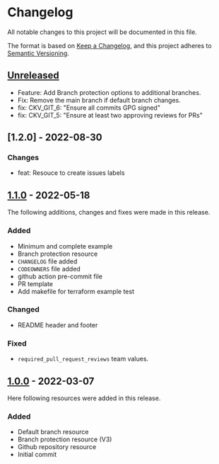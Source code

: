 # Changelog
All notable changes to this project will be documented in this file.

The format is based on [Keep a Changelog](https://keepachangelog.com/en/1.0.0/),
and this project adheres to [Semantic Versioning](https://semver.org/spec/v2.0.0.html).

## [Unreleased]
- Feature: Add Branch protection options to additional branches.
- Fix: Remove the main branch if default branch changes.
- fix: CKV_GIT_6: "Ensure all commits GPG signed"
- fix: CKV_GIT_5: "Ensure at least two approving reviews for PRs"

## [1.2.0] - 2022-08-30
### Changes
- feat: Resouce to create issues labels

## [1.1.0] - 2022-05-18
The following  additions, changes and fixes were made in this release.

### Added
- Minimum and complete example
- Branch protection resource
- `CHANGELOG` file added
- `CODEOWNERS` file added
- github action pre-commit file
- PR template
- Add makefile for terraform example test

### Changed
- README header and footer

### Fixed
- `required_pull_request_reviews` team values.

## [1.0.0] - 2022-03-07
Here following resources were added in this release.

### Added
- Default branch resource
- Branch protection resource (V3)
- Github repository resource
- Initial commit

[Unreleased]: https://github.com/boldlink/terraform-github-repository/1.2.0...HEAD
[1.1.2]: https://github.com/boldlink/terraform-github-repository/releases/tag/1.2.0
[1.1.0]: https://github.com/boldlink/terraform-github-repository/releases/tag/1.1.0
[1.0.0]: https://github.com/boldlink/terraform-github-repository/releases/tag/1.0.0
